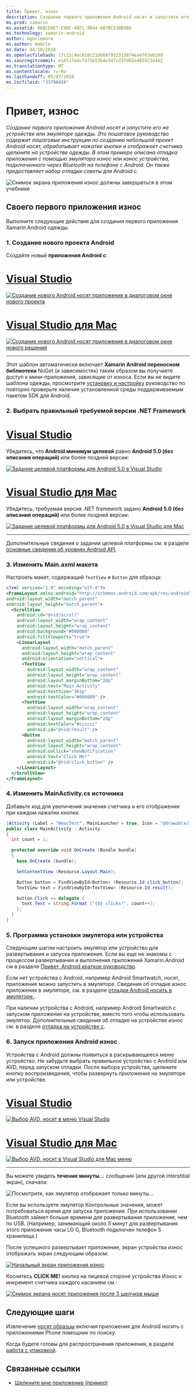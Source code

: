 ```yaml
---
title: Привет, износ
description: Создание первого приложения Android носят и запустите его на устройстве или эмуляторе одежды. Это пошаговое руководство содержит пошаговые инструкции по созданию небольшой проект Android носят, обрабатывает нажатие кнопки и отображает счетчика щелкните на устройстве одежды. В этом примере описана отладка приложения с помощью эмулятора износ или износ устройства, подключенного через Bluetooth на телефоне с Android. Он также предоставляет набор отладки советы для Android с.
ms.prod: xamarin
ms.assetid: 86BCD0E7-E9DC-40F1-9B44-887BC51BB48D
ms.technology: xamarin-android
author: mgmclemore
ms.author: mamcle
ms.date: 04/10/2018
ms.openlocfilehash: 17c12c4ec818c21d6697932315874ea4f63e6109
ms.sourcegitcommit: e16517edcf471b53b4e347cd3fd82e485923d482
ms.translationtype: MT
ms.contentlocale: ru-RU
ms.lasthandoff: 05/07/2018
ms.locfileid: "33798418"
---
```

# <a name="hello-wear"></a>Привет, износ

_Создание первого приложения Android носят и запустите его на устройстве или эмуляторе одежды. Это пошаговое руководство содержит пошаговые инструкции по созданию небольшой проект Android носят, обрабатывает нажатие кнопки и отображает счетчика щелкните на устройстве одежды. В этом примере описана отладка приложения с помощью эмулятора износ или износ устройства, подключенного через Bluetooth на телефоне с Android. Он также предоставляет набор отладки советы для Android с._

![Снимок экрана приложения износ должны завершаться в этом учебнике](hello-wear-images/example.png)

## <a name="your-first-wear-app"></a>Своего первого приложения износ

Выполните следующие действия для создания первого приложения Xamarin.Android одежды.

### <a name="1-create-a-new-android-project"></a>1. Создание нового проекта Android

Создайте новый **приложения Android с**:

# <a name="visual-studiotabvswin"></a>[Visual Studio](#tab/vswin)

[![Создание нового Android носят приложения в диалоговом окне нового проекта](hello-wear-images/vs/new-solution-sml.w157.png)](hello-wear-images/vs/new-solution.w157.png#lightbox)

# <a name="visual-studio-for-mactabvsmac"></a>[Visual Studio для Mac](#tab/vsmac)

[![Создание нового Android носят приложения в диалоговом окне нового решения](hello-wear-images/xs/new-solution-sml.png)](hello-wear-images/xs/new-solution.png#lightbox)

-----


Этот шаблон автоматически включает **Xamarin Android переносном библиотеки** NuGet (и зависимостях) таким образом вы получаете доступ к мини-приложения, зависящие от износа. Если вы не видите шаблона одежды, просмотрите [установку и настройку](~/android/wear/get-started/installation.md) руководство по повторно проверьте наличие установленной среды поддерживаемым пакетом SDK для Android. 

### <a name="2-choose-the-correct-target-framework"></a>2. Выбрать правильный **требуемой версии .NET Framework**

# <a name="visual-studiotabvswin"></a>[Visual Studio](#tab/vswin)

Убедитесь, что **Android минимум целевой** равно **Android 5.0 (без описания операций)** или более поздней версии: 

[![Задание целевой платформы для Android 5.0 в Visual Studio](hello-wear-images/vs/target-framework-sml.png)](hello-wear-images/vs/target-framework.png#lightbox)

# <a name="visual-studio-for-mactabvsmac"></a>[Visual Studio для Mac](#tab/vsmac)

Убедитесь, требуемая версия .NET framework задано **Android 5.0 (без описания операций)** или более поздней версии:

[![Задание целевой платформы для Android 5.0 в Visual Studio для Mac](hello-wear-images/xs/target-framework-sml.png)](hello-wear-images/xs/target-framework.png#lightbox)

-----

Дополнительные сведения о задании целевой платформы см. в разделе [основные сведения об уровнях Android API](~/android/app-fundamentals/android-api-levels.md).


### <a name="3-edit-the-mainaxml-layout"></a>3. Изменить **Main.axml** макета

Настроить макет, содержащий `TextView` и `Button` для образца: 

```xml
<?xml version="1.0" encoding="utf-8"?>
<FrameLayout xmlns:android="http://schemas.android.com/apk/res/android"
android:layout_width="match_parent"
android:layout_height="match_parent">
  <ScrollView
    android:id="@+id/scroll"
    android:layout_width="wrap_content"
    android:layout_height="wrap_content"
    android:background="#000000"
    android:fillViewport="true">
    <LinearLayout
      android:layout_width="match_parent"
      android:layout_height="wrap_content"
      android:orientation="vertical">
      <TextView
        android:layout_width="wrap_content"
        android:layout_height="wrap_content"
        android:layout_marginBottom="2dp"
        android:text="Main Activity"
        android:textSize="36sp"
        android:textColor="#006600" />
      <TextView
        android:layout_width="wrap_content"
        android:layout_height="wrap_content"
        android:layout_marginBottom="2dp"
        android:textColor="#cccccc"
        android:id="@+id/result" />
      <Button
        android:layout_width="match_parent"
        android:layout_height="wrap_content"
        android:onClick="showNotification"
        android:text="Click Me!"
        android:id="@+id/click_button" />
    </LinearLayout>
  </ScrollView>
</FrameLayout>
```

### <a name="4-edit-the-mainactivitycs-source"></a>4. Изменить **MainActivity.cs** источника

Добавьте код для увеличения значения счетчика и его отображения при каждом нажатии кнопки. 

```csharp
[Activity (Label = "WearTest", MainLauncher = true, Icon = "@drawable/icon")]
public class MainActivity : Activity
{
  int count = 1;

  protected override void OnCreate (Bundle bundle)
  {
    base.OnCreate (bundle);

    SetContentView (Resource.Layout.Main);

    Button button = FindViewById<Button> (Resource.Id.click_button);
    TextView text = FindViewById<TextView> (Resource.Id.result);

    button.Click += delegate {
      text.Text = string.Format ("{0} clicks!", count++);
    };
  }
}
```

### <a name="5-setup-an-emulator-or-device"></a>5. Программа установки эмулятора или устройства

Следующим шагом настроить эмулятор или устройство для развертывания и запуска приложения. Если вы еще не знакомы с процессом развертывания и выполнения приложений Xamarin.Android см в разделе [Привет, Android краткое руководство](~/android/get-started/hello-android/hello-android-quickstart.md).

Если нет устройства с Android, например Android Smartwatch, носят, приложение можно запустить в эмуляторе. Сведения об отладке износ приложения в эмуляторе, см. в разделе [отладки Android носить в эмуляторе,](~/android/wear/deploy-test/debug-on-emulator.md).

При наличии устройства с Android, например Android Smartwatch с запуском приложения на устройстве, вместо того чтобы использовать эмулятор. Дополнительные сведения об отладке на устройстве износ см. в разделе [отладка на устройстве с](~/android/wear/deploy-test/debug-on-device.md).


### <a name="6-run-the-android-wear-app"></a>6. Запуск приложения Android износ

Устройства с Android должны появиться в раскрывающееся меню устройство. Не забудьте выбрать правильное устройство с Android или AVD, перед запуском отладки. После выбора устройства, щелкните кнопку воспроизведения, чтобы развернуть приложение на эмуляторе или устройстве.

# <a name="visual-studiotabvswin"></a>[Visual Studio](#tab/vswin)

[![Выбор AVD, носят в меню Visual Studio](hello-wear-images/vs/choose-wear-sim.png)](hello-wear-images/vs/choose-wear-sim.png#lightbox)

# <a name="visual-studio-for-mactabvsmac"></a>[Visual Studio для Mac](#tab/vsmac)

[![Выбор AVD, носят в Visual Studio для Mac меню](hello-wear-images/xs/choose-wear-sim.png)](hello-wear-images/xs/choose-wear-sim.png#lightbox)

-----

Вы можете увидеть **течение минуты...**  сообщения (или другой interstitial экран), сначала: 

![Посмотрите, как эмулятор отображает только минуты...](hello-wear-images/please-wait.png)

Если вы используете эмулятор Контрольные значения, может потребоваться время для запуска приложения. При использовании Bluetooth займет больше времени для развертывания приложения, чем по USB. (Например, занимающий около 5 минут для развертывания этого приложения часы LG G, Bluetooth подключен телефон 5 хранилища.)

После успешного развертывает приложение, экран устройства износ отображать экран следующим образом:

[![Начальный экран приложения износ](hello-wear-images/mainactivity-screen.png)](hello-wear-images/mainactivity-screen.png#lightbox)

Коснитесь **CLICK ME!** кнопка на лицевой стороне устройства Износ и инкремент счетчика каждого касанием см.:

[![Снимок экрана носят приложения после 3 щелчков мыши](hello-wear-images/mainactivity-counts.png)](hello-wear-images/mainactivity-counts.png#lightbox)


## <a name="next-steps"></a>Следующие шаги

Извлечение [носят образцы](https://developer.xamarin.com/samples/android/Android%20Wear/) включая приложения для Android носить с приложениями Phone помощник по поиску.

Когда будете готовы для распространения приложения, в разделе [работа с упаковкой](~/android/wear/deploy-test/packaging.md).


## <a name="related-links"></a>Связанные ссылки

- [Щелкните мне приложение (пример)](https://developer.xamarin.com/samples/monodroid/wear/WearTest/)
